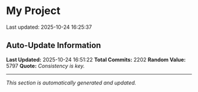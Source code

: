 # My Project


Last updated: 2025-10-24 16:25:37

































































































































































































































































































































































































































































































































































































































































































































































































































































































































































































































































































































































































































































































































































































































































































































































































































































































































































































































































































































































































































































































































































































































































































































































































































































































































































































































































































## Auto-Update Information

**Last Updated:** 2025-10-24 16:51:22
**Total Commits:** 2202
**Random Value:** 5797
**Quote:** _Consistency is key._

---
_This section is automatically generated and updated._